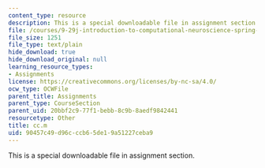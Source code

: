 ```yaml
---
content_type: resource
description: This is a special downloadable file in assignment section.
file: /courses/9-29j-introduction-to-computational-neuroscience-spring-2004/90457c49d96cccb65de19a51227ceba9_cc.m
file_size: 1251
file_type: text/plain
hide_download: true
hide_download_original: null
learning_resource_types:
- Assignments
license: https://creativecommons.org/licenses/by-nc-sa/4.0/
ocw_type: OCWFile
parent_title: Assignments
parent_type: CourseSection
parent_uid: 20bbf2c9-77f1-bebb-8c9b-8aedf9842441
resourcetype: Other
title: cc.m
uid: 90457c49-d96c-ccb6-5de1-9a51227ceba9
---
```

This is a special downloadable file in assignment section.